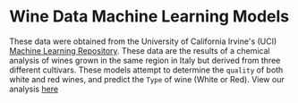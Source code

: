 # Wine Data Machine Learning Models

These data were obtained from the University of California Irvine's (UCI) [Machine Learning Repository](https://archive.ics.uci.edu/ml/datasets/wine). These data are the results of a chemical analysis of wines grown in the same region in Italy but derived from three different cultivars. These models attempt to determine the `quality` of both white and red wines, and predict the `Type` of wine (White or Red). View our analysis [here](https://cole-maxwell1.github.io/machineLearningFinal/)
